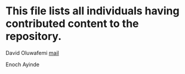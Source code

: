 # This file lists all individuals having contributed content to the repository.

David Oluwafemi <a href='mailto:davidoluwafemi178@gmail.com'>mail</a>

Enoch Ayinde
